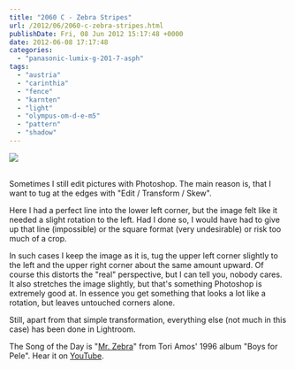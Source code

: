 ```yaml
---
title: "2060 C - Zebra Stripes"
url: /2012/06/2060-c-zebra-stripes.html
publishDate: Fri, 08 Jun 2012 15:17:48 +0000
date: 2012-06-08 17:17:48
categories: 
  - "panasonic-lumix-g-201-7-asph"
tags: 
  - "austria"
  - "carinthia"
  - "fence"
  - "karnten"
  - "light"
  - "olympus-om-d-e-m5"
  - "pattern"
  - "shadow"
---
```

<div class="container">
<div class="center"><a target="_blank" href="https://d25zfm9zpd7gm5.cloudfront.net/1200x1200/2012/20120607_171344-Edit_lr.jpg"><img src="https://d25zfm9zpd7gm5.cloudfront.net/0600x0600/2012/20120607_171344-Edit_lr.jpg" /></a></div>
</div>
<br />

Sometimes I still edit pictures with Photoshop. The main reason is, that I want to tug at the edges with "Edit / Transform / Skew". 

Here I had a perfect line into the lower left corner, but the image felt like it needed a slight rotation to the left. Had I done so, I would have had to give up that line (impossible) or the square format (very undesirable) or risk too much of a crop.

 In such cases I keep the image as it is, tug the upper left corner slightly to the left and the upper right corner about the same amount upward. Of course this distorts the "real" perspective, but I can tell you, nobody cares. It also stretches the image slightly, but that's something Photoshop is extremely good at. In essence you get something that looks a lot like a rotation, but leaves untouched corners alone.

Still, apart from that simple transformation, everything else (not much in this case) has been done in Lightroom.

The Song of the Day is "<a href="http://www.lyricsmode.com/lyrics/t/tori_amos/mr_zebra.html" target="_blank">Mr. Zebra</a>" from Tori Amos' 1996 album "Boys for Pele". Hear it on <a href="http://www.youtube.com/watch?v=unXE3p8NqO4&feature=fvwrel" target="_blank">YouTube</a>.
